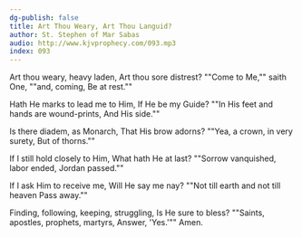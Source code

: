 ```yaml
---
dg-publish: false
title: Art Thou Weary, Art Thou Languid?
author: St. Stephen of Mar Sabas
audio: http://www.kjvprophecy.com/093.mp3
index: 093
---
```


Art thou weary, heavy laden,
Art thou sore distrest?
""Come to Me,"" saith One, ""and, coming,
Be at rest.""

Hath He marks to lead me to Him,
If He be my Guide?
""In His feet and hands are wound-prints,
And His side.""

Is there diadem, as Monarch,
That His brow adorns?
""Yea, a crown, in very surety,
But of thorns.""

If I still hold closely to Him,
What hath He at last?
""Sorrow vanquished, labor ended,
Jordan passed.""

If I ask Him to receive me,
Will He say me nay?
""Not till earth and not till heaven
Pass away.""

Finding, following, keeping, struggling,
Is He sure to bless?
""Saints, apostles, prophets, martyrs,
Answer, 'Yes.'""
Amen.